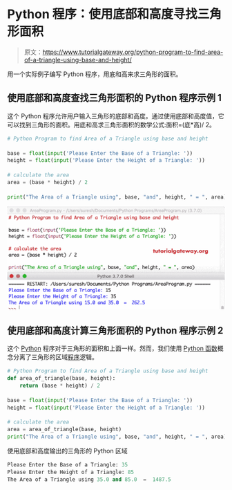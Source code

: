 # Python 程序：使用底部和高度寻找三角形面积

> 原文：<https://www.tutorialgateway.org/python-program-to-find-area-of-a-triangle-using-base-and-height/>

用一个实际例子编写 Python 程序，用底和高来求三角形的面积。

## 使用底部和高度查找三角形面积的 Python 程序示例 1

这个 Python 程序允许用户输入三角形的底部和高度。通过使用底部和高度值，它可以找到三角形的面积。用底和高求三角形面积的数学公式:面积=(底*高)/ 2。

```py
# Python Program to find Area of a Triangle using base and height

base = float(input('Please Enter the Base of a Triangle: '))
height = float(input('Please Enter the Height of a Triangle: '))

# calculate the area
area = (base * height) / 2

print("The Area of a Triangle using", base, "and", height, " = ", area)
```

![Python Program to find Area of a Triangle using base and height 1](img/4919b5d59882967dcbd3140e9065f953.png)

## 使用底部和高度计算三角形面积的 Python 程序示例 2

这个 [Python](https://www.tutorialgateway.org/python-tutorial/) 程序对于三角形的面积和上面一样。然而，我们使用 [Python 函数](https://www.tutorialgateway.org/functions-in-python/)概念分离了三角形的区域[程序](https://www.tutorialgateway.org/python-programming-examples/)逻辑。

```py
# Python Program to find Area of a Triangle using base and height
def area_of_triangle(base, height):
    return (base * height) / 2

base = float(input('Please Enter the Base of a Triangle: '))
height = float(input('Please Enter the Height of a Triangle: '))

# calculate the area
area = area_of_triangle(base, height)
print("The Area of a Triangle using", base, "and", height, " = ", area)
```

使用底部和高度输出的三角形的 Python 区域

```py
Please Enter the Base of a Triangle: 35
Please Enter the Height of a Triangle: 85
The Area of a Triangle using 35.0 and 85.0  =  1487.5
```